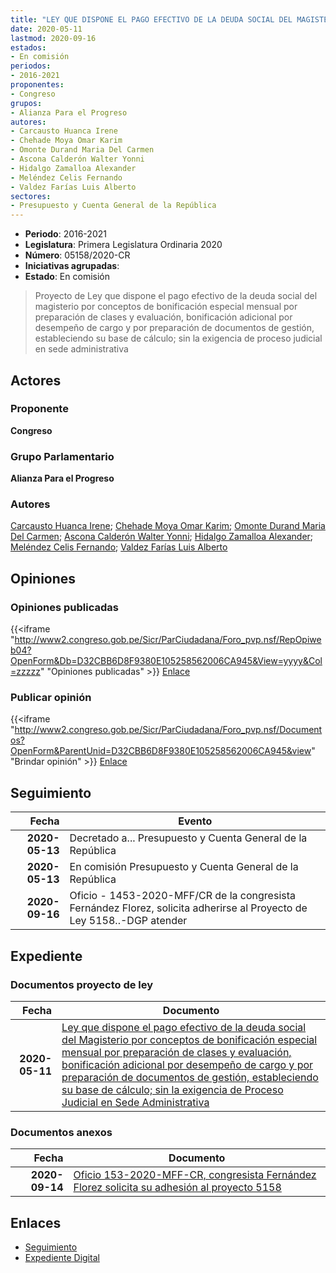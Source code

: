 ```yaml
---
title: "LEY QUE DISPONE EL PAGO EFECTIVO DE LA DEUDA SOCIAL DEL MAGISTERIO POR CONCEPTOS DE BONIFICACIÓN ESPECIAL MENSUAL POR PREPARACIÓN DE CLASES Y EVALUACIÓN, BONIFICACIÓN ADICIONAL POR DESEMPEÑO DE CARGO Y POR PREPARACIÓN DE DOCUMENTOS DE GESTIÓN, ESTABLECIENDO SU BASE DE CÁLCULO; SIN LA EXIGENCIA DEL PROCESO JUDICIAL EN SEDA ADMINISTRATIVA"
date: 2020-05-11
lastmod: 2020-09-16
estados:
- En comisión
periodos:
- 2016-2021
proponentes:
- Congreso
grupos:
- Alianza Para el Progreso
autores:
- Carcausto Huanca Irene
- Chehade Moya Omar Karim
- Omonte Durand Maria Del Carmen
- Ascona Calderón Walter Yonni
- Hidalgo Zamalloa Alexander
- Meléndez Celis Fernando
- Valdez Farías Luis Alberto
sectores:
- Presupuesto y Cuenta General de la República
---
```

- **Periodo**: 2016-2021
- **Legislatura**: Primera Legislatura Ordinaria 2020
- **Número**: 05158/2020-CR
- **Iniciativas agrupadas**: 
- **Estado**: En comisión

> Proyecto de Ley que dispone el pago efectivo de la deuda social del magisterio por conceptos de bonificación especial mensual por preparación de clases y evaluación, bonificación adicional por desempeño de cargo y por preparación de documentos de gestión, estableciendo su base de cálculo; sin la exigencia de proceso judicial en sede administrativa


## Actores

### Proponente

**Congreso**

### Grupo Parlamentario

**Alianza Para el Progreso**

### Autores

[Carcausto Huanca Irene](mailto:mailto:icarcausto@congreso.gob.pe); [Chehade Moya Omar Karim](mailto:mailto:ochehade@congreso.gob.pe); [Omonte Durand Maria Del Carmen](mailto:mailto:momonte@congreso.gob.pe); [Ascona Calderón Walter Yonni](mailto:mailto:wascona@congreso.gob.pe); [Hidalgo Zamalloa Alexander](mailto:mailto:ahidalgo@congreso.gob.pe); [Meléndez Celis Fernando](mailto:mailto:fmelendez@congreso.gob.pe); [Valdez Farías Luis Alberto](mailto:mailto:lvaldez@congreso.gob.pe)

## Opiniones

### Opiniones publicadas

{{<iframe "http://www2.congreso.gob.pe/Sicr/ParCiudadana/Foro_pvp.nsf/RepOpiweb04?OpenForm&Db=D32CBB6D8F9380E105258562006CA945&View=yyyy&Col=zzzzz" "Opiniones publicadas" >}}
[Enlace](http://www2.congreso.gob.pe/Sicr/ParCiudadana/Foro_pvp.nsf/RepOpiweb04?OpenForm&Db=D32CBB6D8F9380E105258562006CA945&View=yyyy&Col=zzzzz)

### Publicar opinión

{{<iframe "http://www2.congreso.gob.pe/Sicr/ParCiudadana/Foro_pvp.nsf/Documentos?OpenForm&ParentUnid=D32CBB6D8F9380E105258562006CA945&view" "Brindar opinión" >}}
[Enlace](http://www2.congreso.gob.pe/Sicr/ParCiudadana/Foro_pvp.nsf/Documentos?OpenForm&ParentUnid=D32CBB6D8F9380E105258562006CA945&view)


## Seguimiento

| Fecha | Evento |
|------:|--------|
| **2020-05-13** | Decretado a... Presupuesto y Cuenta General de la República |
| **2020-05-13** | En comisión Presupuesto y Cuenta General de la República |
| **2020-09-16** | Oficio - 1453-2020-MFF/CR de la congresista Fernández Florez, solicita adherirse al Proyecto de Ley 5158..-DGP atender |

## Expediente

### Documentos proyecto de ley

| Fecha | Documento |
|------:|-----------|
| **2020-05-11** | [Ley que dispone el pago efectivo de la deuda social del Magisterio por conceptos de bonificación especial mensual por preparación de clases y evaluación, bonificación adicional por desempeño de cargo y por preparación de documentos de gestión, estableciendo su base de cálculo; sin la exigencia de Proceso Judicial en Sede Administrativa](http://www.leyes.congreso.gob.pe/Documentos/2016_2021/Proyectos_de_Ley_y_de_Resoluciones_Legislativas/PL05158-20200511.pdf) |

### Documentos anexos

| Fecha | Documento |
|------:|-----------|
| **2020-09-14** | [Oficio 153-2020-MFF-CR, congresista Fernández Florez solicita su adhesión al proyecto 5158](http://www.leyes.congreso.gob.pe/Documentos/2016_2021/Adhesiones/Proyectos_de_Ley/OFICIO-153-2020-MFF-CR.pdf) |

## Enlaces

- [Seguimiento](http://www2.congreso.gob.pe/Sicr/TraDocEstProc/CLProLey2016.nsf/f7fff46988ca05b1052578e100829cc7/bf1dc4b7eaa1675805258565007aa957?OpenDocument)
- [Expediente Digital](http://www2.congreso.gob.pe/Sicr/TraDocEstProc/CLProLey2016.nsf/f7fff46988ca05b1052578e100829cc7/bf1dc4b7eaa1675805258565007aa957?OpenDocument&Click=05257FB7005EB655.eb71d0cf91d8294e05256cdf006b5706/$Body/0.1C6C)

